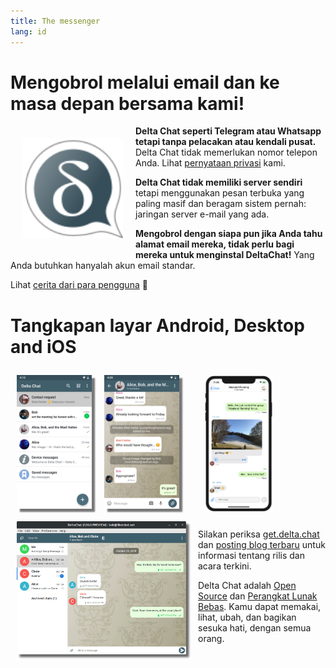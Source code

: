 ```yaml
---
title: The messenger
lang: id
---
```


# Mengobrol melalui email dan ke masa depan bersama kami!

<img src="../assets/logos/delta-chat.svg" width="160" style="float: left; margin: 20px;" />

**Delta Chat seperti Telegram atau Whatsapp tetapi tanpa pelacakan atau kendali pusat.**
Delta Chat tidak memerlukan nomor telepon Anda. Lihat [pernyataan privasi](gdpr) kami.

**Delta Chat tidak memiliki server sendiri** tetapi menggunakan pesan terbuka yang paling masif dan beragam
sistem pernah: jaringan server e-mail yang ada.

**Mengobrol dengan siapa pun jika Anda tahu alamat email mereka, tidak perlu bagi mereka untuk menginstal DeltaChat!**
Yang Anda butuhkan hanyalah akun email standar.

Lihat [cerita dari para pengguna](user-voices) 📣


# Tangkapan layar Android, Desktop and iOS 

<img src="../assets/blog/screenshots/2019-12-17-delta-chat-google-play-release-chat-list-light.png" width="120" 
style="float: left; margin: 10px;display: block;box-shadow: 5px 5px 2px #777;" /> 
<img src="../assets/blog/screenshots/2019-12-17-delta-chat-google-play-release-group-light.png" width="120" 
style="float: left; margin: 10px;display: block;box-shadow: 5px 5px 2px #777;" /> 

<img src="../assets/blog/desktop-screenshot.png" width="280" style="float:left; margin: 10px" /> 

<img src="../assets/blog/screenshots/2020-01-09-delta-chat-iOS-weekend-group-chat.png" width="110" style="margin: 10px" /> 

Silakan periksa [get.delta.chat](https://get.delta.chat) dan [posting blog terbaru](blog)
untuk informasi tentang rilis dan acara terkini.

Delta Chat adalah [Open Source](https://en.wikipedia.org/wiki/Open-source_software)
dan [Perangkat Lunak Bebas](https://en.wikipedia.org/wiki/Free_software).  Kamu dapat memakai,
lihat, ubah, dan bagikan sesuka hati, dengan semua orang.
